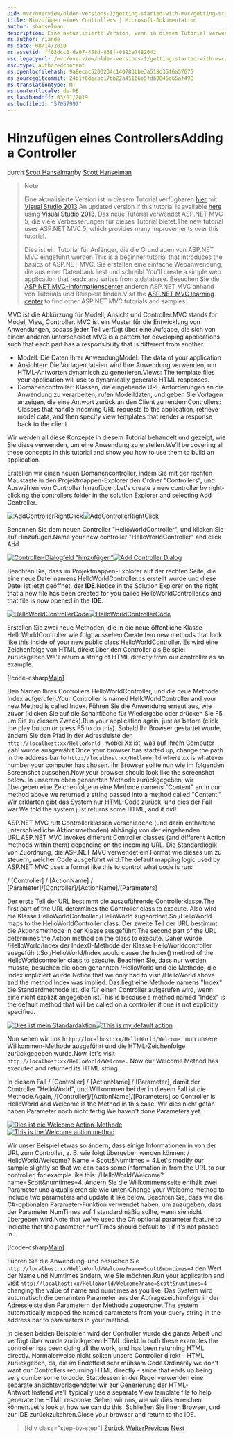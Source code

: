 ```yaml
---
uid: mvc/overview/older-versions-1/getting-started-with-mvc/getting-started-with-mvc-part2
title: Hinzufügen eines Controllers | Microsoft-Dokumentation
author: shanselman
description: Eine aktualisierte Version, wenn in diesem Tutorial verwendet Visual Studio 2013 verfügbar ist. Das neue Tutorial verwendet ASP.NET MVC 5, bietet viele Verbesserungen für t...
ms.author: riande
ms.date: 08/14/2010
ms.assetid: ff03dcc0-da97-458d-838f-0823e7482642
msc.legacyurl: /mvc/overview/older-versions-1/getting-started-with-mvc/getting-started-with-mvc-part2
msc.type: authoredcontent
ms.openlocfilehash: 9a8ecac5203234c140783bbe3a518d35f6a57675
ms.sourcegitcommit: 24b1f6decbb17bb22a45166e5fdb0845c65af498
ms.translationtype: MT
ms.contentlocale: de-DE
ms.lasthandoff: 03/01/2019
ms.locfileid: "57057997"
---
```

<a name="adding-a-controller"></a><span data-ttu-id="3730e-104">Hinzufügen eines Controllers</span><span class="sxs-lookup"><span data-stu-id="3730e-104">Adding a Controller</span></span>
====================
<span data-ttu-id="3730e-105">durch [Scott Hanselman](https://github.com/shanselman)</span><span class="sxs-lookup"><span data-stu-id="3730e-105">by [Scott Hanselman](https://github.com/shanselman)</span></span>

> > [!NOTE]
> > <span data-ttu-id="3730e-106">Eine aktualisierte Version ist in diesem Tutorial verfügbaren [hier](../../getting-started/introduction/getting-started.md) mit [Visual Studio 2013](https://my.visualstudio.com/Downloads?q=visual%20studio%202013).</span><span class="sxs-lookup"><span data-stu-id="3730e-106">An updated version if this tutorial is available [here](../../getting-started/introduction/getting-started.md) using [Visual Studio 2013](https://my.visualstudio.com/Downloads?q=visual%20studio%202013).</span></span> <span data-ttu-id="3730e-107">Das neue Tutorial verwendet ASP.NET MVC 5, die viele Verbesserungen für dieses Tutorial bietet.</span><span class="sxs-lookup"><span data-stu-id="3730e-107">The new tutorial uses ASP.NET MVC 5, which provides many improvements over this tutorial.</span></span>
>
>
> <span data-ttu-id="3730e-108">Dies ist ein Tutorial für Anfänger, die die Grundlagen von ASP.NET MVC eingeführt werden.</span><span class="sxs-lookup"><span data-stu-id="3730e-108">This is a beginner tutorial that introduces the basics of ASP.NET MVC.</span></span> <span data-ttu-id="3730e-109">Sie erstellen eine einfache Webanwendung, die aus einer Datenbank liest und schreibt.</span><span class="sxs-lookup"><span data-stu-id="3730e-109">You'll create a simple web application that reads and writes from a database.</span></span> <span data-ttu-id="3730e-110">Besuchen Sie die [ASP.NET MVC-Informationscenter](../../../index.md) anderen ASP.NET MVC anhand von Tutorials und Beispiele finden.</span><span class="sxs-lookup"><span data-stu-id="3730e-110">Visit the [ASP.NET MVC learning center](../../../index.md) to find other ASP.NET MVC tutorials and samples.</span></span>


<span data-ttu-id="3730e-111">MVC ist die Abkürzung für Modell, Ansicht und Controller.</span><span class="sxs-lookup"><span data-stu-id="3730e-111">MVC stands for Model, View, Controller.</span></span> <span data-ttu-id="3730e-112">MVC ist ein Muster für die Entwicklung von Anwendungen, sodass jeder Teil verfügt über eine Aufgabe, die sich von einem anderen unterscheidet.</span><span class="sxs-lookup"><span data-stu-id="3730e-112">MVC is a pattern for developing applications such that each part has a responsibility that is different from another.</span></span>

- <span data-ttu-id="3730e-113">Modell: Die Daten Ihrer Anwendung</span><span class="sxs-lookup"><span data-stu-id="3730e-113">Model: The data of your application</span></span>
- <span data-ttu-id="3730e-114">Ansichten: Die Vorlagendateien wird Ihre Anwendung verwenden, um HTML-Antworten dynamisch zu generieren.</span><span class="sxs-lookup"><span data-stu-id="3730e-114">Views: The template files your application will use to dynamically generate HTML responses.</span></span>
- <span data-ttu-id="3730e-115">Domänencontroller: Klassen, die eingehende URL-Anforderungen an die Anwendung zu verarbeiten, rufen Modelldaten, und geben Sie Vorlagen anzeigen, die eine Antwort zurück an den Client zu rendern</span><span class="sxs-lookup"><span data-stu-id="3730e-115">Controllers: Classes that handle incoming URL requests to the application, retrieve model data, and then specify view templates that render a response back to the client</span></span>

<span data-ttu-id="3730e-116">Wir werden all diese Konzepte in diesem Tutorial behandelt und gezeigt, wie Sie diese verwenden, um eine Anwendung zu erstellen.</span><span class="sxs-lookup"><span data-stu-id="3730e-116">We'll be covering all these concepts in this tutorial and show you how to use them to build an application.</span></span>

<span data-ttu-id="3730e-117">Erstellen wir einen neuen Domänencontroller, indem Sie mit der rechten Maustaste in den Projektmappen-Explorer den Ordner "Controllers", und Auswählen von Controller hinzufügen.</span><span class="sxs-lookup"><span data-stu-id="3730e-117">Let's create a new controller by right-clicking the controllers folder in the solution Explorer and selecting Add Controller.</span></span>

<span data-ttu-id="3730e-118">[![AddControllerRightClick](getting-started-with-mvc-part2/_static/image2.png)](getting-started-with-mvc-part2/_static/image1.png)</span><span class="sxs-lookup"><span data-stu-id="3730e-118">[![AddControllerRightClick](getting-started-with-mvc-part2/_static/image2.png)](getting-started-with-mvc-part2/_static/image1.png)</span></span>

<span data-ttu-id="3730e-119">Benennen Sie dem neuen Controller "HelloWorldController", und klicken Sie auf Hinzufügen.</span><span class="sxs-lookup"><span data-stu-id="3730e-119">Name your new controller "HelloWorldController" and click Add.</span></span>

<span data-ttu-id="3730e-120">[![Controller-Dialogfeld "hinzufügen"](getting-started-with-mvc-part2/_static/image4.png)](getting-started-with-mvc-part2/_static/image3.png)</span><span class="sxs-lookup"><span data-stu-id="3730e-120">[![Add Controller Dialog](getting-started-with-mvc-part2/_static/image4.png)](getting-started-with-mvc-part2/_static/image3.png)</span></span>

<span data-ttu-id="3730e-121">Beachten Sie, dass im Projektmappen-Explorer auf der rechten Seite, die eine neue Datei namens HelloWorldController.cs erstellt wurde und diese Datei ist jetzt geöffnet, der **IDE**.</span><span class="sxs-lookup"><span data-stu-id="3730e-121">Notice in the Solution Explorer on the right that a new file has been created for you called HelloWorldController.cs and that file is now opened in the **IDE**.</span></span>

<span data-ttu-id="3730e-122">[![HelloWorldControllerCode](getting-started-with-mvc-part2/_static/image6.png)](getting-started-with-mvc-part2/_static/image5.png)</span><span class="sxs-lookup"><span data-stu-id="3730e-122">[![HelloWorldControllerCode](getting-started-with-mvc-part2/_static/image6.png)](getting-started-with-mvc-part2/_static/image5.png)</span></span>

<span data-ttu-id="3730e-123">Erstellen Sie zwei neue Methoden, die in die neue öffentliche Klasse HelloWorldController wie folgt aussehen.</span><span class="sxs-lookup"><span data-stu-id="3730e-123">Create two new methods that look like this inside of your new public class HelloWorldController.</span></span> <span data-ttu-id="3730e-124">Es wird eine Zeichenfolge von HTML direkt über den Controller als Beispiel zurückgeben.</span><span class="sxs-lookup"><span data-stu-id="3730e-124">We'll return a string of HTML directly from our controller as an example.</span></span>

[!code-csharp[Main](getting-started-with-mvc-part2/samples/sample1.cs)]

<span data-ttu-id="3730e-125">Den Namen Ihres Controllers HelloWorldController, und die neue Methode Index aufgerufen.</span><span class="sxs-lookup"><span data-stu-id="3730e-125">Your Controller is named HelloWorldController and your new Method is called Index.</span></span> <span data-ttu-id="3730e-126">Führen Sie die Anwendung erneut aus, wie zuvor (klicken Sie auf die Schaltfläche für Wiedergabe oder drücken Sie F5, um Sie zu diesem Zweck).</span><span class="sxs-lookup"><span data-stu-id="3730e-126">Run your application again, just as before (click the play button or press F5 to do this).</span></span> <span data-ttu-id="3730e-127">Sobald Ihr Browser gestartet wurde, ändern Sie den Pfad in der Adressleiste den `http://localhost:xx/HelloWorld` , wobei Xx ist, was auf Ihrem Computer Zahl wurde ausgewählt.</span><span class="sxs-lookup"><span data-stu-id="3730e-127">Once your browser has started up, change the path in the address bar to `http://localhost:xx/HelloWorld` where xx is whatever number your computer has chosen.</span></span> <span data-ttu-id="3730e-128">Ihr Browser sollte nun wie im folgenden Screenshot aussehen.</span><span class="sxs-lookup"><span data-stu-id="3730e-128">Now your browser should look like the screenshot below.</span></span> <span data-ttu-id="3730e-129">In unserem oben genannten Methode zurückgegeben, wir übergeben eine Zeichenfolge in eine Methode namens "Content" an.</span><span class="sxs-lookup"><span data-stu-id="3730e-129">In our method above we returned a string passed into a method called "Content."</span></span> <span data-ttu-id="3730e-130">Wir erklärten gibt das System nur HTML-Code zurück, und dies der Fall war.</span><span class="sxs-lookup"><span data-stu-id="3730e-130">We told the system just returns some HTML, and it did!</span></span>

<span data-ttu-id="3730e-131">ASP.NET MVC ruft Controllerklassen verschiedene (und darin enthaltene unterschiedliche Aktionsmethoden) abhängig von der eingehenden URL.</span><span class="sxs-lookup"><span data-stu-id="3730e-131">ASP.NET MVC invokes different Controller classes (and different Action methods within them) depending on the incoming URL.</span></span> <span data-ttu-id="3730e-132">Die Standardlogik von Zuordnung, die ASP.NET MVC verwendet ein Format wie dieses um zu steuern, welcher Code ausgeführt wird:</span><span class="sxs-lookup"><span data-stu-id="3730e-132">The default mapping logic used by ASP.NET MVC uses a format like this to control what code is run:</span></span>

<span data-ttu-id="3730e-133">/ [Controller] / [ActionName] / [Parameter]</span><span class="sxs-lookup"><span data-stu-id="3730e-133">/[Controller]/[ActionName]/[Parameters]</span></span>

<span data-ttu-id="3730e-134">Der erste Teil der URL bestimmt die auszuführende Controllerklasse.</span><span class="sxs-lookup"><span data-stu-id="3730e-134">The first part of the URL determines the Controller class to execute.</span></span> <span data-ttu-id="3730e-135">Also wird die Klasse HelloWorldController /HelloWorld zugeordnet.</span><span class="sxs-lookup"><span data-stu-id="3730e-135">So /HelloWorld maps to the HelloWorldController class.</span></span> <span data-ttu-id="3730e-136">Der zweite Teil der URL bestimmt die Aktionsmethode in der Klasse ausgeführt.</span><span class="sxs-lookup"><span data-stu-id="3730e-136">The second part of the URL determines the Action method on the class to execute.</span></span> <span data-ttu-id="3730e-137">Daher würde /HelloWorld/Index der Index()-Methode der Klasse HelloWorldcontroller ausgeführt.</span><span class="sxs-lookup"><span data-stu-id="3730e-137">So /HelloWorld/Index would cause the Index() method of the HelloWorldcontroller class to execute.</span></span> <span data-ttu-id="3730e-138">Beachten Sie, dass nur werden musste, besuchen die oben genannten /HelloWorld und die Methode, die Index impliziert wurde.</span><span class="sxs-lookup"><span data-stu-id="3730e-138">Notice that we only had to visit /HelloWorld above and the method Index was implied.</span></span> <span data-ttu-id="3730e-139">Das liegt eine Methode namens "Index" die Standardmethode ist, die für einen Controller aufgerufen wird, wenn eine nicht explizit angegeben ist.</span><span class="sxs-lookup"><span data-stu-id="3730e-139">This is because a method named "Index" is the default method that will be called on a controller if one is not explicitly specified.</span></span>

<span data-ttu-id="3730e-140">[![Dies ist mein Standardaktion](getting-started-with-mvc-part2/_static/image8.png)](getting-started-with-mvc-part2/_static/image7.png)</span><span class="sxs-lookup"><span data-stu-id="3730e-140">[![This is my default action](getting-started-with-mvc-part2/_static/image8.png)](getting-started-with-mvc-part2/_static/image7.png)</span></span>

<span data-ttu-id="3730e-141">Nun sehen wir uns `http://localhost:xx/HelloWorld/Welcome.` nun unsere Willkommen-Methode ausgeführt und die HTML-Zeichenfolge zurückgegeben wurde.</span><span class="sxs-lookup"><span data-stu-id="3730e-141">Now, let's visit `http://localhost:xx/HelloWorld/Welcome.` Now our Welcome Method has executed and returned its HTML string.</span></span>

<span data-ttu-id="3730e-142">In diesem Fall / [Controller] / [ActionName] / [Parameter], damit der Controller "HelloWorld", und Willkommen bei der in diesem Fall ist die Methode.</span><span class="sxs-lookup"><span data-stu-id="3730e-142">Again, /[Controller]/[ActionName]/[Parameters] so Controller is HelloWorld and Welcome is the Method in this case.</span></span> <span data-ttu-id="3730e-143">Wir dies nicht getan haben Parameter noch nicht fertig.</span><span class="sxs-lookup"><span data-stu-id="3730e-143">We haven't done Parameters yet.</span></span>

<span data-ttu-id="3730e-144">[![Dies ist die Welcome Action-Methode](getting-started-with-mvc-part2/_static/image10.png)](getting-started-with-mvc-part2/_static/image9.png)</span><span class="sxs-lookup"><span data-stu-id="3730e-144">[![This is the Welcome action method](getting-started-with-mvc-part2/_static/image10.png)](getting-started-with-mvc-part2/_static/image9.png)</span></span>

<span data-ttu-id="3730e-145">Wir unser Beispiel etwas so ändern, dass einige Informationen in von der URL zum Controller, z. B. wie folgt übergeben werden können: / HelloWorld/Welcome? Name = Scott&amp;Numtimes = 4.</span><span class="sxs-lookup"><span data-stu-id="3730e-145">Let's modify our sample slightly so that we can pass some information in from the URL to our controller, for example like this: /HelloWorld/Welcome?name=Scott&amp;numtimes=4.</span></span> <span data-ttu-id="3730e-146">Ändern Sie die Willkommensseite enthält zwei Parameter und aktualisieren sie wie unten.</span><span class="sxs-lookup"><span data-stu-id="3730e-146">Change your Welcome method to include two parameters and update it like below.</span></span> <span data-ttu-id="3730e-147">Beachten Sie, dass wir die C#-optionalen Parameter-Funktion verwendet haben, um anzugeben, dass der Parameter NumTimes auf 1 standardmäßig sollte, wenn sie nicht übergeben wird.</span><span class="sxs-lookup"><span data-stu-id="3730e-147">Note that we've used the C# optional parameter feature to indicate that the parameter numTimes should default to 1 if it's not passed in.</span></span>

[!code-csharp[Main](getting-started-with-mvc-part2/samples/sample2.cs)]

<span data-ttu-id="3730e-148">Führen Sie die Anwendung, und besuchen Sie `http://localhost:xx/HelloWorld/Welcome?name=Scott&numtimes=4` den Wert der Name und Numtimes ändern, wie Sie möchten.</span><span class="sxs-lookup"><span data-stu-id="3730e-148">Run your application and visit `http://localhost:xx/HelloWorld/Welcome?name=Scott&numtimes=4` changing the value of name and numtimes as you like.</span></span> <span data-ttu-id="3730e-149">Das System wird automatisch die benannten Parameter aus der Abfragezeichenfolge in der Adressleiste den Parametern der Methode zugeordnet.</span><span class="sxs-lookup"><span data-stu-id="3730e-149">The system automatically mapped the named parameters from your query string in the address bar to parameters in your method.</span></span>

<span data-ttu-id="3730e-150">In diesen beiden Beispielen wird der Controller wurde die ganze Arbeit und verfügt über wurde zurückgeben HTML direkt.</span><span class="sxs-lookup"><span data-stu-id="3730e-150">In both these examples the controller has been doing all the work, and has been returning HTML directly.</span></span> <span data-ttu-id="3730e-151">Normalerweise nicht sollten unsere Controller direkt - HTML zurückgeben, da, die im Endeffekt sehr mühsam Code.</span><span class="sxs-lookup"><span data-stu-id="3730e-151">Ordinarily we don't want our Controllers returning HTML directly - since that ends up being very cumbersome to code.</span></span> <span data-ttu-id="3730e-152">Stattdessen in der Regel verwenden eine separate ansichtsvorlagendatei wir zur Generierung der HTML-Antwort.</span><span class="sxs-lookup"><span data-stu-id="3730e-152">Instead we'll typically use a separate View template file to help generate the HTML response.</span></span> <span data-ttu-id="3730e-153">Sehen wir uns, wie wir dies erreichen können.</span><span class="sxs-lookup"><span data-stu-id="3730e-153">Let's look at how we can do this.</span></span> <span data-ttu-id="3730e-154">Schließen Sie Ihren Browser, und zur IDE zurückzukehren.</span><span class="sxs-lookup"><span data-stu-id="3730e-154">Close your browser and return to the IDE.</span></span>

> [!div class="step-by-step"]
> <span data-ttu-id="3730e-155">[Zurück](getting-started-with-mvc-part1.md)
> [Weiter](getting-started-with-mvc-part3.md)</span><span class="sxs-lookup"><span data-stu-id="3730e-155">[Previous](getting-started-with-mvc-part1.md)
[Next](getting-started-with-mvc-part3.md)</span></span>

